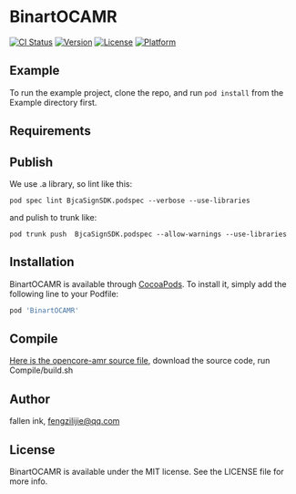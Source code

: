 # BinartOCAMR

[![CI Status](https://img.shields.io/travis/fallending/BinartOCAMR.svg?style=flat)](https://travis-ci.org/fallending/BinartOCAMR)
[![Version](https://img.shields.io/cocoapods/v/BinartOCAMR.svg?style=flat)](https://cocoapods.org/pods/BinartOCAMR)
[![License](https://img.shields.io/cocoapods/l/BinartOCAMR.svg?style=flat)](https://cocoapods.org/pods/BinartOCAMR)
[![Platform](https://img.shields.io/cocoapods/p/BinartOCAMR.svg?style=flat)](https://cocoapods.org/pods/BinartOCAMR)

## Example

To run the example project, clone the repo, and run `pod install` from the Example directory first.

## Requirements

## Publish

We use .a library, so lint like this:
```
pod spec lint BjcaSignSDK.podspec --verbose --use-libraries
```
and pulish to trunk like:
```
pod trunk push  BjcaSignSDK.podspec --allow-warnings --use-libraries
```

## Installation

BinartOCAMR is available through [CocoaPods](https://cocoapods.org). To install
it, simply add the following line to your Podfile:

```ruby
pod 'BinartOCAMR'
```

## Compile

[Here is the opencore-amr source file](https://sourceforge.net/projects/opencore-amr/?source=typ_redirect), download the source code, run Compile/build.sh

## Author

fallen ink, fengzilijie@qq.com

## License

BinartOCAMR is available under the MIT license. See the LICENSE file for more info.

